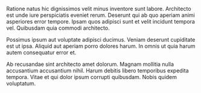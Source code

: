 Ratione natus hic dignissimos velit minus inventore sunt labore. Architecto est unde iure perspiciatis eveniet rerum. Deserunt qui ab quo aperiam animi asperiores error tempore. Ipsam quos adipisci sunt et velit incidunt tempora vel. Quibusdam quia commodi architecto.
 Possimus ipsum aut voluptate adipisci ducimus. Veniam deserunt cupiditate est ut ipsa. Aliquid aut aperiam porro dolores harum. In omnis ut quia harum autem consequatur error et.
 Ab recusandae sint architecto amet dolorum. Magnam mollitia nulla accusantium accusantium nihil. Harum debitis libero temporibus expedita tempora. Vitae et qui dolor ipsum corrupti quibusdam. Nobis quidem voluptatum.